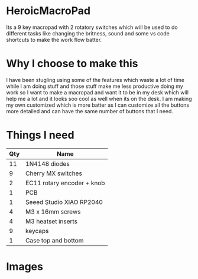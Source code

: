 # HeroicMacroPad
Its a 9 key macropad with 2 rotatory switches which will be used to do different tasks like changing the britness, sound and some vs code shortcuts to make the work flow batter.


# Why I choose to make this 
I have been stugling using some of the features which waste a lot of time while I am doing stuff and those stuff make me less productive doing my work so I want to make a macropad and want it to be in my desk which will help me a lot and it looks soo cool as well when its on the desk. I am making my own customized which is more batter as I can customize all the buttons more detailed and can have the same number of buttons that I need.


# Things I need

| Qty | Name                          |
|-----|-------------------------------|
| 11  | 1N4148 diodes                 |
| 9   | Cherry MX switches            |
| 2   | EC11 rotary encoder + knob    |
| 1   | PCB                           |
| 1   | Seeed Studio XIAO RP2040      |
| 4   | M3 x 16mm screws              |
| 4   | M3 heatset inserts            |
| 9   | keycaps                       |
| 1   | Case top and bottom           |



# Images




